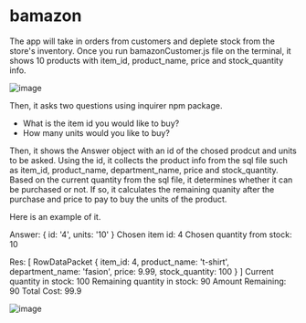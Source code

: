 # bamazon

The app will take in orders from customers and deplete stock from the store's inventory. 
Once you run bamazonCustomer.js file on the terminal, it shows 10 products with item_id, product_name, price and stock_quantity info.


![image](https://user-images.githubusercontent.com/20063017/39675574-a305313c-5122-11e8-9368-0fec73852c27.png)


Then, it asks two questions using inquirer npm package. 

- What is the item id you would like to buy?
- How many units would you like to buy?

Then, it shows the Answer object with an id of the chosed prodcut and units to be asked. 
Using the id, it collects the product info from the sql file such as item_id, product_name, department_name, price and stock_quantity.
Based on the current quantity from the sql file, it determines whether it can be purchased or not. 
If so, it calculates the remaining quanity after the purchase and price to pay to buy the units of the product.

Here is an example of it.

Answer:  { id: '4', units: '10' }
Chosen item id:  4
Chosen quantity from stock:  10

Res:  [ RowDataPacket {
    item_id: 4,
    product_name: 't-shirt',
    department_name: 'fasion',
    price: 9.99,
    stock_quantity: 100 } ]
Current quantity in stock:  100
Remaining quantity in stock:  90
Amount Remaining: 90
Total Cost: 99.9



![image](https://user-images.githubusercontent.com/20063017/39675441-c3ef24e0-5120-11e8-9ba9-36ed3c1be8da.png)
